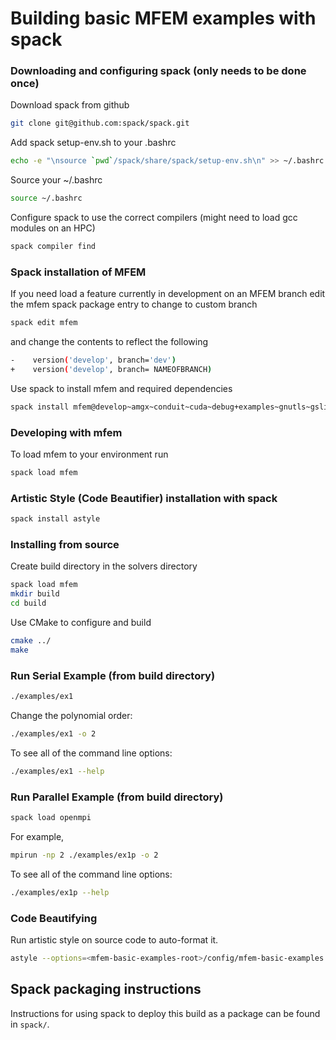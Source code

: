 # Building basic MFEM examples with spack

### Downloading and configuring spack (only needs to be done once)
Download spack from github
```bash
git clone git@github.com:spack/spack.git
```

Add spack setup-env.sh to your .bashrc
```bash
echo -e "\nsource `pwd`/spack/share/spack/setup-env.sh\n" >> ~/.bashrc
```

Source your ~/.bashrc
```bash
source ~/.bashrc
```

Configure spack to use the correct compilers (might need to load gcc modules on an HPC)

```bash
spack compiler find
```

### Spack installation of MFEM

If you need load a feature currently in development on an MFEM branch edit the mfem spack package entry to change to custom branch
```bash
spack edit mfem
```
and change the contents to reflect the following
```bash
-    version('develop', branch='dev')
+    version('develop', branch= NAMEOFBRANCH)
```

Use spack to install mfem and required dependencies
```bash
spack install mfem@develop~amgx~conduit~cuda~debug+examples~gnutls~gslib+lapack~libunwind+metis~miniapps~mpfr+mpi~netcdf~occa~openmp~petsc~pumi~raja~shared+static~strumpack+suite-sparse~sundials~superlu-dist~threadsafe~umpire+zlib
```

### Developing with mfem
To load mfem to your environment run
```bash
spack load mfem
```

### Artistic Style (Code Beautifier) installation with spack
```bash
spack install astyle
```

### Installing from source
Create build directory in the solvers directory
```bash
spack load mfem
mkdir build
cd build
```

Use CMake to configure and build
```bash
cmake ../
make
```
<!--
```bash
cmake ../
make
```
Install (not necessary if only running locally)
```bash
make install
```
-->
### Run Serial Example (from build directory)
```bash
./examples/ex1
```
Change the polynomial order:
```bash
./examples/ex1 -o 2
```

To see all of the command line options:
```bash
./examples/ex1 --help
```

### Run Parallel Example (from build directory)
```bash
spack load openmpi
```
For example,
```bash
mpirun -np 2 ./examples/ex1p -o 2
```
To see all of the command line options:
```bash
./examples/ex1p --help
```

### Code Beautifying
Run artistic style on source code to auto-format it.
```bash
astyle --options=<mfem-basic-examples-root>/config/mfem-basic-examples.astylerc <source>
```

## Spack packaging instructions
Instructions for using spack to deploy this build as a package can be found in `spack/`.
